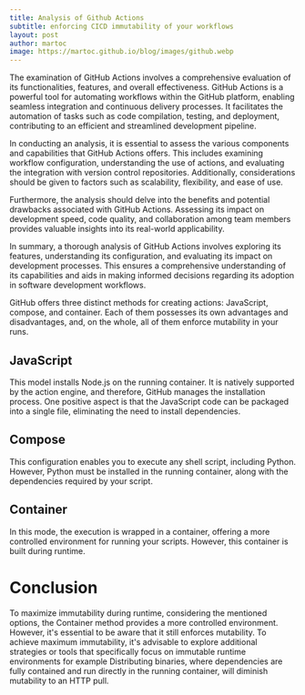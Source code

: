 ```yaml
---
title: Analysis of Github Actions
subtitle: enforcing CICD immutability of your workflows
layout: post
author: martoc
image: https://martoc.github.io/blog/images/github.webp
---
```


The examination of GitHub Actions involves a comprehensive evaluation of its functionalities, features, and overall effectiveness. GitHub Actions is a powerful tool for automating workflows within the GitHub platform, enabling seamless integration and continuous delivery processes. It facilitates the automation of tasks such as code compilation, testing, and deployment, contributing to an efficient and streamlined development pipeline.

In conducting an analysis, it is essential to assess the various components and capabilities that GitHub Actions offers. This includes examining workflow configuration, understanding the use of actions, and evaluating the integration with version control repositories. Additionally, considerations should be given to factors such as scalability, flexibility, and ease of use.

Furthermore, the analysis should delve into the benefits and potential drawbacks associated with GitHub Actions. Assessing its impact on development speed, code quality, and collaboration among team members provides valuable insights into its real-world applicability.

In summary, a thorough analysis of GitHub Actions involves exploring its features, understanding its configuration, and evaluating its impact on development processes. This ensures a comprehensive understanding of its capabilities and aids in making informed decisions regarding its adoption in software development workflows.

GitHub offers three distinct methods for creating actions: 
JavaScript, compose, and container. 
Each of them possesses its own advantages 
and disadvantages, and, on the whole, 
all of them enforce mutability in your runs.

## JavaScript

This model installs Node.js on the running container. 
It is natively supported by the action engine, 
and therefore, GitHub manages the installation process. 
One positive aspect is that the JavaScript code can be 
packaged into a single file, eliminating the need to 
install dependencies.

## Compose

This configuration enables you to execute any shell script, 
including Python. However, Python must be installed in the 
running container, along with the dependencies required 
by your script.

## Container 

In this mode, the execution is wrapped in a container, 
offering a more controlled environment for 
running your scripts. However, this container is built 
during runtime.

# Conclusion

To maximize immutability during runtime, considering 
the mentioned options, the 
Container method provides a more 
controlled environment. However, 
it's essential to be aware that it 
still enforces mutability. 
To achieve maximum immutability, 
it's advisable to explore additional 
strategies or tools that specifically 
focus on immutable runtime environments 
for example Distributing binaries, where 
dependencies are fully contained and run directly 
in the running container, will diminish 
mutability to an HTTP pull.



